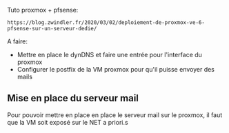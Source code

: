 Tuto proxmox + pfsense:

```
https://blog.zwindler.fr/2020/03/02/deploiement-de-proxmox-ve-6-pfsense-sur-un-serveur-dedie/
```

A faire:

- Mettre en place le dynDNS et faire une entrée pour l'interface du  proxmox
- Configurer le postfix de la VM proxmox pour qu'il puisse envoyer des mails

## Mise en place du serveur mail

Pour pouvoir mettre en place en place le serveur mail sur le proxmox, il faut que la VM soit exposé sur le NET a priori.s